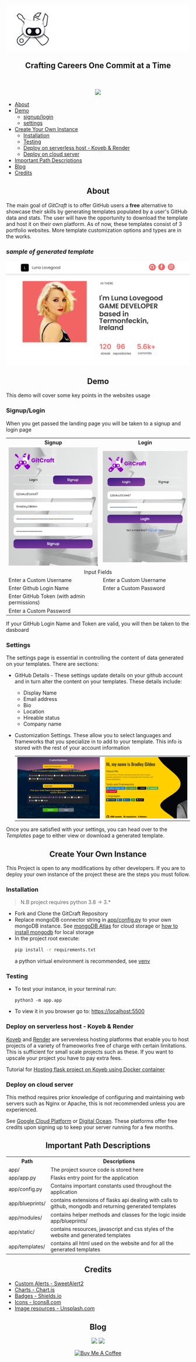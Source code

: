 <!-- <table border="5">
    <tr>
        <td width="200"><img src='./resources/images/logo.png' \></td>
        <td width="600"><h1 align='center'>GitCraft</h1></td>
    </tr>
</table> -->

<h2 align="center"><img src="./resources/images/header.png" />
<p>Crafting Careers One Commit at a Time </p>
</h1>
<br>
<p align="center">
    <a href="https://gitcraft.bradleygilden.tech">
    <img src="https://img.shields.io/badge/deployed_on_render-black?style=for-the-badge&logo=render&logoColor=white" />
    </a>
</p>

* [About](#about)
* [Demo](#demo)
  * [signup/login](#signuplogin)
  * [settings](#settings)
* [Create Your Own Instance](#create-your-own-instance)
  * [Installation](#installation)
  * [Testing](#testing)
  * [Deploy on serverless host - Koyeb & Render](#deploy-on-serverless-host---koyeb--render)
  * [Deploy on cloud server](#deploy-on-cloud-server)
* [Important Path Descriptions](#important-path-descriptions)
* [Blog](#blog)
* [Credits](#credits)


<div align="center">

## About

</div>

The main goal of *GitCraft* is to offer GitHub users a **free** alternative to showcase their skills by generating templates populated by a user's GitHub data and stats. The user will have the opportunity to download the template and host it on their own platform. As of now, these templates consist of 3 portfolio websites. More template customization options and types are in the works.

### *sample of generated template*

<p>
    <img src="./resources/images/portfolio_responsive.png" />

<div align="center">

## Demo

</div>

This demo will cover some key points in the websites usage

### Signup/Login

When you get passed the landing page you will be taken to a signup and login page

<table>
    <tr>
        <th><div align="center">Signup</div></th>
        <th><div align="center">Login</div></th>
    </tr>
    <tr>
        <td>
            <img src="./resources/images/signupfilled.png" />
        </td>
        <td>
            <img src="./resources/images/loginfilled.png" />
        </td>
    </tr>
    <tr>
        <td colspan="2" align="center">Input Fields</td>
    </tr>
    <tr>
        <td>Enter a Custom Username</td>
        <td>Enter a Custom Username</td>
    </tr>
    <tr>
        <td>Enter Github Login Name</td>
        <td>Enter a Custom Password</td>
    </tr>
    <tr>
        <td>Enter GitHub Token (with admin permissions)</td>
        <td></td>
    </tr>
    <tr>
        <td>Enter a Custom Password</td>
        <td></td>
    </tr>
</table>

If your GitHub Login Name and Token are valid, you will then be taken to the dasboard

### Settings

The settings page is essential in controlling the content of data generated on your templates. There are sections:

* GitHub Details - These settings update details on your github account and in turn alter the content on your templates. These details include:
  * Display Name
  * Email address
  * Bio
  * Location
  * Hireable status
  * Company name

* Customization Settings. These allow you to select languages and frameworks that you specialize in to add to your template. This info is stored with the rest of your account information
  <table>
      <tr>
        <td><img src="./resources/images/settings.png" /></td>
        <td><img src="./resources/images/settingsresult.png" /></td>
    </tr>
  </table>

Once you are satisfied with your settings, you can head over to the *Templates* page to either view or download a generated template.

</p>

<div align="center">

## Create Your Own Instance

</div>

This Project is open to any modifications by other developers. If you are to deploy your own instance of the project these are the steps you must follow.

### Installation

> N.B project requires python 3.8 -> 3.*
* Fork and Clone the GitCraft Repository
* Replace mongoDB connector string in [app/config.py](./app/config.py) to your own mongoDB instance. See [mongoDB Atlas](https://www.mongodb.com/atlas/database) for cloud storage or [how to install mongodb](https://www.mongodb.com/docs/manual/administration/install-community/) for  local storage
* In the project root execute:
  ```sh
  pip install -r requirements.txt
  ```
  a python virtual environment is recommended, see [venv](https://www.freecodecamp.org/news/how-to-setup-virtual-environments-in-python/)

### Testing

* To test your instance, in your terminal run:
  ```
  python3 -m app.app
  ```
* To view it in you browser go to: [https://localhost:5500](https://localhost:5500)

### Deploy on serverless host - Koyeb & Render

[Koyeb](https://koyeb.com) and [Render](https://render.com) are servereless hosting platforms that enable you to host projects of a variety of frameoworks free of charge with certain limitations. This is sufficient for small scale projects such as these. If you want to upscale your project you have to pay extra fees.

Tutorial for [Hosting flask project on Koyeb using Docker container](https://www.koyeb.com/tutorials/python-flask-application-deployment-on-koyeb)

### Deploy on cloud server

This method requires prior knowledge of configuring and maintaining web servers such as Nginx or Apache, this is not recommended unless you are experienced.

See [Google Cloud Platform](https://cloud.google.com) or [Digital Ocean](https://www.digitalocean.com). These platforms offer free credits upon signing up to keep your server running for a few months.

<div align="center">

## Important Path Descriptions

<table>
    <tr>
        <th><div align="center">Path</div></th>
        <th><div align="center">Descriptions</div></th>
    </tr>
    <tr>
        <td>app/</td>
        <td>The project source code is stored here</td>
    </tr>
    <tr>
        <td>app/app.py</td>
        <td>Flasks entry point for the application</td>
    </tr>
    <tr>
        <td>app/config.py</td>
        <td>Contains important constants used throughout the application</td>
    </tr>
    <tr>
        <td>app/blueprints/</td>
        <td>contains extensions of flasks api dealing with calls to github, mongodb and returning generated templates</td>
    </tr>
    <tr>
        <td>app/modules/</td>
        <td>contains helper methods and classes for the logic inside app/blueprints/</td>
    </tr>
    <tr>
        <td>app/static/</td>
        <td>contains resources, javascript and css styles of the website and generated templates</td>
    </tr>
    <tr>
        <td>app/templates/</td>
        <td>contains all html used on the website and for all the generated templates</td>
    </tr>
</table>

</div>

<div align="center">

## Credits

</div>

* [Custom Alerts - SweetAlert2](https://sweetalert2.github.io/)
* [Charts - Chart.js](https://chartjs.org)
* [Badges - Shields.io](https://shields.io)
* [Icons - Icons8.com](https://icons8.com)
* [Image resources - Unsplash.com](https://unsplash.com)

<div align="center">

## Blog

</div>
<p align="center">
    <img src="https://img.shields.io/badge/hashnode-2962ff?style=for-the-badge&logo=hashnode" />
    <img src="https://img.shields.io/badge/medium-black?style=for-the-badge&logo=medium" />
</p>
<p align="center">
<a href="https://www.buymeacoffee.com/comascript" target="_blank"><img src="https://cdn.buymeacoffee.com/buttons/v2/default-yellow.png" alt="Buy Me A Coffee" style="height: 60px !important;width: 217px !important;" ></a>
</p>
